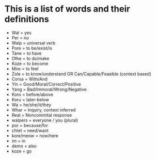# This is a list of words and their definitions

- Wal   = yes
- Per   = no
- Walp  = universal verb
- Pore  = to be/exist/is
- Tane  = to have
- Othe  = to do/make
- Koze  = to become
- Mire  = to feel
- Zole  = to know/understand OR Can/Capable/Feasible (context based)
- Corsa = With/And
- Yin   = Good/Moral/Correct/Positive
- Yang  = Bad/Immoral/Wrong/Negative
- Koro  = before/above
- Koru  = later-below
- Wa    = he/she/it/they
- Whar  = Inquiry, context inferred
- Real  = Noncommital response
- walpers = everyone / you (plural)
- por = because/for
- chtet = need/want
- kore/meow = now/here
- im = in
- demo = also
- koze = go